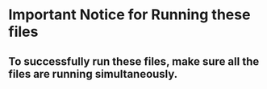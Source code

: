 # Important Notice for Running these files

## To successfully run these files, make sure all the files are running simultaneously.
